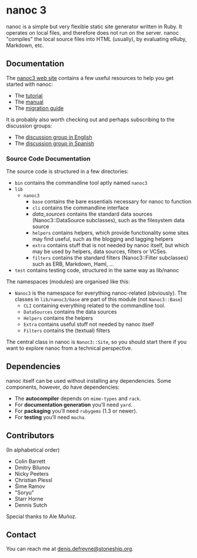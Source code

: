 # nanoc 3

nanoc is a simple but very flexible static site generator written in Ruby.
It operates on local files, and therefore does not run on the server. nanoc
"compiles" the local source files into HTML (usually), by evaluating eRuby,
Markdown, etc.

## Documentation

The [nanoc3 web site](http://nanoc.stoneship.org) contains a few useful
resources to help you get started with nanoc:

* The [tutorial](http://nanoc.stoneship.org/tutorial)
* The [manual](http://nanoc.stoneship.org/manual)
* The [migration guide](http://nanoc.stoneship.org/migrating)

It is probably also worth checking out and perhaps subscribing to the
discussion groups:

* The [discussion group in English](http://groups.google.com/group/nanoc)
* The [discussion group in Spanish](http://groups.google.com/group/nanoc-es)

### Source Code Documentation

The source code is structured in a few directories:

* `bin` contains the commandline tool aptly named `nanoc3`
* `lib`
  * `nanoc3`
    * `base` contains the bare essentials necessary for nanoc to function
    * `cli` contains the commandline interface
    * *data_sources* contains the standard data sources (Nanoc3::DataSource
      subclasses), such as the filesystem data source
    * `helpers` contains helpers, which provide functionality some sites
      may find useful, such as the blogging and tagging helpers
    * `extra` contains stuff that is not needed by nanoc itself, but which may
      be used by helpers, data sources, filters or VCSes.
    * `filters` contains the standard filters (Nanoc3::Filter subclasses) such
      as ERB, Markdown, Haml, ...
* `test` contains testing code, structured in the same way as lib/nanoc

The namespaces (modules) are organised like this:

* `Nanoc3` is the namespace for everything nanoc-related (obviously). The
  classes in `lib/nanoc3/base` are part of this module (not `Nanoc3::Base`)
  * `CLI` containing everything related to the commandline tool.
  * `DataSources` contains the data sources
  * `Helpers` contains the helpers
  * `Extra` contains useful stuff not needed by nanoc itself
  * `Filters` contains the (textual) filters

The central class in nanoc is `Nanoc3::Site`, so you should start there if
you want to explore nanoc from a technical perspective.

## Dependencies

nanoc itself can be used without installing any dependencies. Some
components, however, do have dependencies:

* The **autocompiler** depends on `mime-types` and `rack`.
* For **documentation generation** you’ll need `yard`.
* For **packaging** you’ll need `rubygems` (1.3 or newer).
* For **testing** you’ll need `mocha`.

## Contributors

(In alphabetical order)

* Colin Barrett
* Dmitry Bilunov
* Nicky Peeters
* Christian Plessl
* Šime Ramov
* "Soryu"
* Starr Horne
* Dennis Sutch

Special thanks to Ale Muñoz.

## Contact

You can reach me at <denis.defreyne@stoneship.org>.
